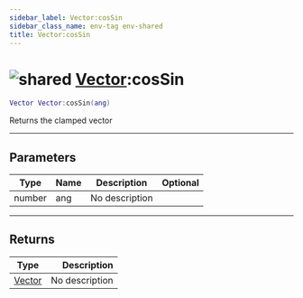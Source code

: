 ```yaml
---
sidebar_label: Vector:cosSin
sidebar_class_name: env-tag env-shared
title: Vector:cosSin
---
```


# <img src='/img/wiki/shared.png' alt='shared' classname='env-tag' /> [Vector](../vector/README.md):cosSin

```lua
Vector Vector:cosSin(ang)
```

Returns the clamped vector<br/>

-----------------
## Parameters

| Type   | Name | Description | Optional |
| ------ | ---- | ----------- | -------: |
| number | ang | No description |   |

-----------------
## Returns

| Type   | Description |
| ------ | ----------: |
| [Vector](../vector/README.md) | No description |
